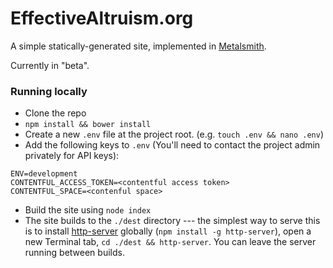 # EffectiveAltruism.org

A simple statically-generated site, implemented in [Metalsmith](http://www.metalsmith.io/).

Currently in "beta".


### Running locally

- Clone the repo
- `npm install && bower install`
- Create a new `.env` file at the project root. (e.g. `touch .env && nano .env`)
- Add the following keys to `.env` (You'll need to contact the project admin privately for API keys):
```
ENV=development
CONTENTFUL_ACCESS_TOKEN=<contentful access token>
CONTENTFUL_SPACE=<contenful space>
```
- Build the site using `node index`
- The site builds to the `./dest` directory --- the simplest way to serve this is to install [http-server](https://www.npmjs.com/package/http-server) globally (`npm install -g http-server`), open a new Terminal tab, `cd ./dest && http-server`. You can leave the server running between builds.
